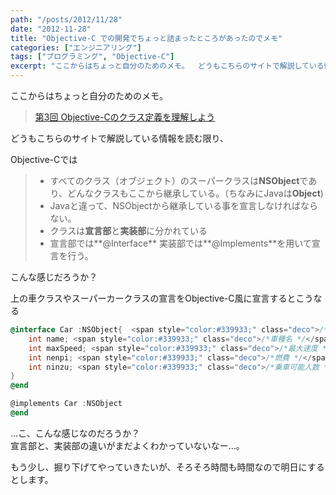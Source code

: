 ```yaml
---
path: "/posts/2012/11/28"
date: "2012-11-28"
title: "Objective-C での開発でちょっと詰まったところがあったのでメモ"
categories: ["エンジニアリング"]
tags: ["プログラミング", "Objective-C"]
excerpt: "ここからはちょっと自分のためのメモ。  どうもこちらのサイトで解説している情報を読む限り、  Objective-Cでは  こんな感じだろうか？  上の..."
---
```


ここからはちょっと自分のためのメモ。  

> [第3回 Objective-Cのクラス定義を理解しよう](http://www.atmarkit.co.jp/fcoding/articles/objc/03/objc03a.html)

どうもこちらのサイトで解説している情報を読む限り、  

Objective-Cでは  

> * すべてのクラス（オブジェクト）のスーパークラスは**NSObject**であり、どんなクラスもここから継承している。（ちなみにJavaは**Object**)
> * Javaと違って、NSObjectから継承している事を宣言しなければならない。
> * クラスは**宣言部**と**実装部**に分かれている
> * 宣言部では**@Interface** 実装部では**@Implements**を用いて宣言を行う。

こんな感じだろうか？  

上の車クラスやスーパーカークラスの宣言をObjective-C風に宣言するとこうなる  


```objective-c
@interface Car :NSObject{  <span style="color:#339933;" class="deco">/*車クラスの定義 */</span>  
    int name; <span style="color:#339933;" class="deco">/*車種名 */</span>  
    int maxSpeed; <span style="color:#339933;" class="deco">/*最大速度 */</span>  
    int nenpi; <span style="color:#339933;" class="deco">/*燃費 */</span>  
    int ninzu; <span style="color:#339933;" class="deco">/*乗車可能人数 */</span>  
}  
@end  

@implements Car :NSObject  
@end  
```


…こ、こんな感じなのだろうか？  
宣言部と、実装部の違いがまだよくわかっていないなー…。  

もう少し、掘り下げてやっていきたいが、そろそろ時間も時間なので明日にするとします。